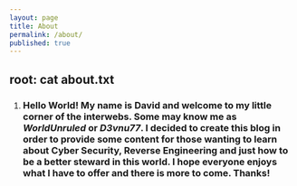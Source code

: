 ```yaml
---
layout: page
title: About
permalink: /about/
published: true
---
```

## root: cat about.txt

1. ### Hello World! My name is David and welcome to my little corner of the interwebs. Some may know me as _WorldUnruled_ or _D3vnu77_. I decided to create this blog in order to provide some content for those wanting to learn about Cyber Security, Reverse Engineering and just how to be a better steward in this world. I hope everyone enjoys what I have to offer and there is more to come. Thanks!
